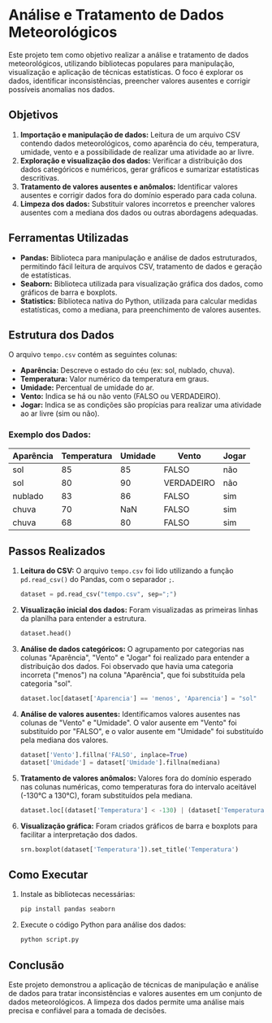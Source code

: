 # Análise e Tratamento de Dados Meteorológicos

Este projeto tem como objetivo realizar a análise e tratamento de dados meteorológicos, utilizando bibliotecas populares para manipulação, visualização e aplicação de técnicas estatísticas. O foco é explorar os dados, identificar inconsistências, preencher valores ausentes e corrigir possíveis anomalias nos dados.

## Objetivos

1. **Importação e manipulação de dados:** Leitura de um arquivo CSV contendo dados meteorológicos, como aparência do céu, temperatura, umidade, vento e a possibilidade de realizar uma atividade ao ar livre.
2. **Exploração e visualização dos dados:** Verificar a distribuição dos dados categóricos e numéricos, gerar gráficos e sumarizar estatísticas descritivas.
3. **Tratamento de valores ausentes e anômalos:** Identificar valores ausentes e corrigir dados fora do domínio esperado para cada coluna.
4. **Limpeza dos dados:** Substituir valores incorretos e preencher valores ausentes com a mediana dos dados ou outras abordagens adequadas.

## Ferramentas Utilizadas

- **Pandas:** Biblioteca para manipulação e análise de dados estruturados, permitindo fácil leitura de arquivos CSV, tratamento de dados e geração de estatísticas.
- **Seaborn:** Biblioteca utilizada para visualização gráfica dos dados, como gráficos de barra e boxplots.
- **Statistics:** Biblioteca nativa do Python, utilizada para calcular medidas estatísticas, como a mediana, para preenchimento de valores ausentes.

## Estrutura dos Dados

O arquivo `tempo.csv` contém as seguintes colunas:
- **Aparência:** Descreve o estado do céu (ex: sol, nublado, chuva).
- **Temperatura:** Valor numérico da temperatura em graus.
- **Umidade:** Percentual de umidade do ar.
- **Vento:** Indica se há ou não vento (FALSO ou VERDADEIRO).
- **Jogar:** Indica se as condições são propícias para realizar uma atividade ao ar livre (sim ou não).

### Exemplo dos Dados:

| Aparência | Temperatura | Umidade | Vento     | Jogar |
|-----------|-------------|---------|-----------|-------|
| sol       | 85          | 85      | FALSO     | não   |
| sol       | 80          | 90      | VERDADEIRO| não   |
| nublado   | 83          | 86      | FALSO     | sim   |
| chuva     | 70          | NaN     | FALSO     | sim   |
| chuva     | 68          | 80      | FALSO     | sim   |

## Passos Realizados

1. **Leitura do CSV:** O arquivo `tempo.csv` foi lido utilizando a função `pd.read_csv()` do Pandas, com o separador `;`.
   ```python
   dataset = pd.read_csv("tempo.csv", sep=";")
   ```

2. **Visualização inicial dos dados:** Foram visualizadas as primeiras linhas da planilha para entender a estrutura.
   ```python
   dataset.head()
   ```

3. **Análise de dados categóricos:** O agrupamento por categorias nas colunas "Aparência", "Vento" e "Jogar" foi realizado para entender a distribuição dos dados. Foi observado que havia uma categoria incorreta ("menos") na coluna "Aparência", que foi substituída pela categoria "sol".
   ```python
   dataset.loc[dataset['Aparencia'] == 'menos', 'Aparencia'] = "sol"
   ```

4. **Análise de valores ausentes:** Identificamos valores ausentes nas colunas de "Vento" e "Umidade". O valor ausente em "Vento" foi substituído por "FALSO", e o valor ausente em "Umidade" foi substituído pela mediana dos valores.
   ```python
   dataset['Vento'].fillna('FALSO', inplace=True)
   dataset['Umidade'] = dataset['Umidade'].fillna(mediana)
   ```

5. **Tratamento de valores anômalos:** Valores fora do domínio esperado nas colunas numéricas, como temperaturas fora do intervalo aceitável (-130°C a 130°C), foram substituídos pela mediana.
   ```python
   dataset.loc[(dataset['Temperatura'] < -130) | (dataset['Temperatura'] > 130), 'Temperatura'] = mediana
   ```

6. **Visualização gráfica:** Foram criados gráficos de barra e boxplots para facilitar a interpretação dos dados.
   ```python
   srn.boxplot(dataset['Temperatura']).set_title('Temperatura')
   ```

## Como Executar

1. Instale as bibliotecas necessárias:
   ```bash
   pip install pandas seaborn
   ```
2. Execute o código Python para análise dos dados:
   ```bash
   python script.py
   ```

## Conclusão

Este projeto demonstrou a aplicação de técnicas de manipulação e análise de dados para tratar inconsistências e valores ausentes em um conjunto de dados meteorológicos. A limpeza dos dados permite uma análise mais precisa e confiável para a tomada de decisões.
